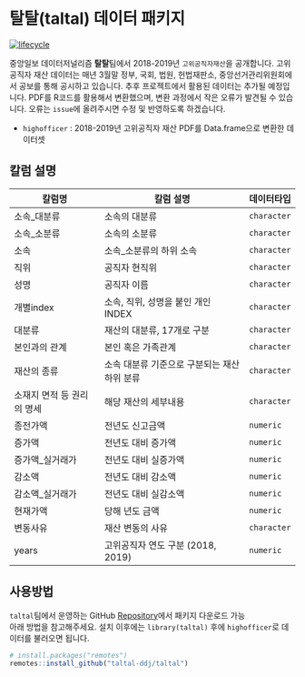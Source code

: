 
<!-- README.md is generated from README.Rmd. Please edit that file -->

# 탈탈(taltal) 데이터 패키지

[![lifecycle](https://img.shields.io/badge/lifecycle-stable-brightgreen.svg)](https://www.tidyverse.org/lifecycle/#stable)

중앙일보 데이터저널리즘 **탈탈**팀에서 2018-2019년 `고위공직자재산`을 공개합니다. 고위공직자 재산 데이터는 매년 3월말
정부, 국회, 법원, 헌법재판소, 중앙선거관리위원회에서 공보를 통해 공시하고 있습니다. 추후 프로젝트에서 활용된 데이터는 추가될
예정입니다. PDF를 R코드를 활용해서 변환했으며, 변환 과정에서 작은 오류가 발견될 수 있습니다. 오류는 `issue`에
올려주시면 수정 및 반영하도록 하겠습니다.

  - `highofficer` : 2018-2019년 고위공직자 재산 PDF를 Data.frame으로 변환한 데이터셋

## 칼럼 설명

| 칼럼명             | 칼럼 설명                     | 데이터타입       |
| --------------- | ------------------------- | ----------- |
| 소속\_대분류         | 소속의 대분류                   | `character` |
| 소속\_소분류         | 소속의 소분류                   | `character` |
| 소속              | 소속\_소분류의 하위 소속            | `character` |
| 직위              | 공직자 현직위                   | `character` |
| 성명              | 공직자 이름                    | `character` |
| 개별index         | 소속, 직위, 성명을 붙인 개인 INDEX   | `character` |
| 대분류             | 재산의 대분류, 17개로 구분          | `character` |
| 본인과의 관계         | 본인 혹은 가족관계                | `character` |
| 재산의 종류          | 소속 대분류 기준으로 구분되는 재산 하위 분류 | `character` |
| 소재지 면적 등 권리의 명세 | 해당 재산의 세부내용               | `character` |
| 종전가액            | 전년도 신고금액                  | `numeric`   |
| 증가액             | 전년도 대비 증가액                | `numeric`   |
| 증가액\_실거래가       | 전년도 대비 실증가액               | `numeric`   |
| 감소액             | 전년도 대비 감소액                | `numeric`   |
| 감소액\_실거래가       | 전년도 대비 실감소액               | `numeric`   |
| 현재가액            | 당해 년도 금액                  | `numeric`   |
| 변동사유            | 재산 변동의 사유                 | `character` |
| years           | 고위공직자 연도 구분 (2018, 2019)  | `numeric`   |

## 사용방법

`taltal`팀에서 운영하는 GitHub
[Repository](https://github.com/taltal-ddj/taltal)에서 패키지 다운로드 가능  
아래 방법을 참고해주세요. 설치 이후에는 `library(taltal)` 후에 `highofficer`로 데이터를 불러오면
됩니다.

``` r
# install.packages("remotes")
remotes::install_github("taltal-ddj/taltal")
```
